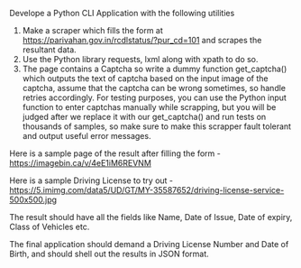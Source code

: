 Develope a Python CLI Application with the following utilities
 
1. Make a scraper which fills the form at https://parivahan.gov.in/rcdlstatus/?pur_cd=101 and scrapes the resultant data.
2. Use the Python library requests, lxml along with xpath to do so.
3. The page contains a Captcha so write a dummy function get_captcha() which outputs the text of captcha based on the input image of the captcha, assume that the captcha can be wrong sometimes, so handle retries accordingly. For testing purposes, you can use the Python input function to enter captchas manually while scrapping, but you will be judged after we replace it with our get_captcha() and run tests on thousands of samples, so make sure to make this scrapper fault tolerant and output useful error messages.
 
Here is a sample page of the result after filling the form - https://imagebin.ca/v/4eE1iM6REVNM
 
Here is a sample Driving License to try out - https://5.imimg.com/data5/UD/GT/MY-35587652/driving-license-service-500x500.jpg
 
The result should have all the fields like Name, Date of Issue, Date of expiry, Class of Vehicles etc.
 
The final application should demand a Driving License Number and Date of Birth, and should shell out the results in JSON format.